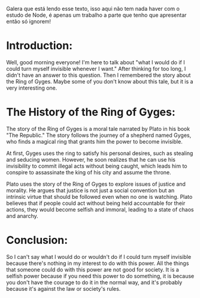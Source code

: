 Galera que está lendo esse texto, isso aqui não tem nada haver com o estudo de Node, é apenas um trabalho a parte que tenho que apresentar então só ignorem!

# Introduction:
Well, good morning everyone! I'm here to talk about "what I would do if I could turn myself invisible whenever I want." After thinking for too long, I didn't have an answer to this question. Then I remembered the story about the Ring of Gyges. Maybe some of you don't know about this tale, but it is a very interesting one.

# The History of the Ring of Gyges:
The story of the Ring of Gyges is a moral tale narrated by Plato in his book "The Republic." The story follows the journey of a shepherd named Gyges, who finds a magical ring that grants him the power to become invisible.

At first, Gyges uses the ring to satisfy his personal desires, such as stealing and seducing women. However, he soon realizes that he can use his invisibility to commit illegal acts without being caught, which leads him to conspire to assassinate the king of his city and assume the throne.

Plato uses the story of the Ring of Gyges to explore issues of justice and morality. He argues that justice is not just a social convention but an intrinsic virtue that should be followed even when no one is watching. Plato believes that if people could act without being held accountable for their actions, they would become selfish and immoral, leading to a state of chaos and anarchy.

# Conclusion:
So I can't say what I would do or wouldn't do if I could turn myself invisible because there's nothing in my interest to do with this power. All the things that someone could do with this power are not good for society. It is a selfish power because if you need this power to do something, it is because you don't have the courage to do it in the normal way, and it's probably because it's against the law or society's rules.